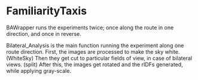 # FamiliarityTaxis

BAWrapper runs the experiments twice; once along the route in one direction, and once in reverse.

Bilateral_Analysis is the main function running the experiment along one route direction.
First, the images are processed to make the sky white. (WhiteSky)
Then they get cut to particular fields of view, in case of bilateral views. (split)
After this, the images get rotated and the rIDFs generated, while applying gray-scale.
